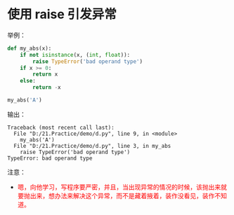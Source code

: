 # 使用 raise 引发异常

举例：

```py
def my_abs(x):
    if not isinstance(x, (int, float)):
        raise TypeError('bad operand type')
    if x >= 0:
        return x
    else:
        return -x

my_abs('A')
```

输出：

```
Traceback (most recent call last):
  File "D:/21.Practice/demo/d.py", line 9, in <module>
    my_abs('A')
  File "D:/21.Practice/demo/d.py", line 3, in my_abs
    raise TypeError('bad operand type')
TypeError: bad operand type
```

注意：

- <span style="color:red;">嗯，向他学习，写程序要严密，并且，当出现异常的情况的时候，该抛出来就要抛出来，想办法来解决这个异常，而不是藏着掖着，装作没看见，装作不知道。</span>


